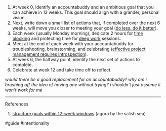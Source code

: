 1. At week 0, identify an accountabuddy and an ambitious goal that you can achieve in 12 weeks. This goal should align with a grander, personal vision.
2. Next, write down a small list of actions that, if completed over the next 6 weeks, will move you closer to meeting your goal ([do less, do it better](https://publish.obsidian.md/ahmedlab/atoms/do+less%2C+do+it+better)).
3. Each week (usually Monday morning), dedicate 2 hours for [time blocking](https://publish.obsidian.md/ahmedlab/atoms/time+blocking) and protecting time for [deep work](https://publish.obsidian.md/ahmedlab/atoms/deep+work) sessions.
4. Meet at the end of each week with your accountabuddy for troubleshooting, brainstorming, and celebrating ([effective project management requires introspection](https://publish.obsidian.md/ahmedlab/atoms/effective+project+management+requires+introspection)).
5. At week 6, the halfway point, identify the next set of actions to complete.
6. Celebrate at week 12 and take time off to reflect.

*would there be a good replacement for an accountabuddy? why am i brushing off the idea of having one without trying? i shouldn't just assume it won't work for me*

---
References
1. [structure goals within 12-week windows](https://publish.obsidian.md/ahmedlab/atoms/structure+goals+within+12-week+windows) (agora by the salish sea)

#guide #intentionality